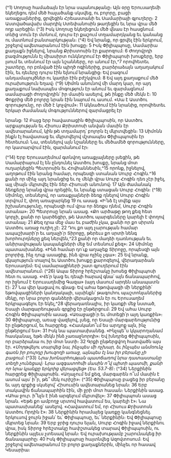 
(^1) Սողոսը համաձայն էր նրա սպանությանը։
Այն օրը Երուսաղեմի եկեղեցու դեմ մեծ հալածանք սկսվեց, ու բոլորը, բացի առաքյալներից, ցրվեցին Հրեաստանի
եւ Սամարիայի գյուղերը։ 2 Աստվածավախ մարդիկ Ստեփանոսին թաղեցին եւ նրա վրա մեծ ողբ արեցին։
(^3) Իսկ Սողոսը եկեղեցուն մեծ վնաս էր հասցնում. տնից տուն էր մտնում, դուրս էր քաշում տղամարդկանց եւ կանանց
ու մատնում բանտարկության։
(^4) Եվ նրանք, որ ցրվել էին երկրում, շրջելով ավետարանում էին խոսքը։ 5 Իսկ Փիլիպպոսը, Սամարիա քաղաքն
իջնելով, նրանց Քրիստոսին էր քարոզում։ 6 Ժողովրդի բազմությունն էլ միասիրտ ունկնդրում էր Փիլիպպոսի խոսքերը,
երբ լսում եւ տեսնում էր այն նշանները, որ անում էր,^7 որովհետեւ շատերը, որ բռնված էին պիղծ ոգիներից, բարձրաձայն
աղաղակում էին, եւ դեւերը դուրս էին ելնում նրանցից։ Եվ բազում անդամալույծներ ու կաղեր էին բժշկվում։ 8 Եվ այդ
քաղաքում մեծ ուրախություն եղավ։
(^9) Սիմոն անունով մի մարդ կար, որ այդ քաղաքում նախապես մոգություն էր անում եւ զարմացնում սամարացի
ժողովրդին՝ իր մասին ասելով, թե ինքը մեծ մեկն է։ 10 Փոքրից մեծ բոլորը նրան էին նայում ու ասում. «Սա է Աստծու
զորությունը, որ մեծ է կոչվում»։ 11 Ակնածում էին նրանից, որովհետեւ երկար ժամանակ մոգություններով զարմացրել էր


նրանց։ 12 Բայց երբ հավատացին Փիլիպպոսին, որ Աստծու արքայության եւ Հիսուս Քրիստոսի անվան մասին էր
ավետարանում, կին թե տղամարդ՝ բոլորն էլ մկրտվեցին։ 13 Սիմոնն ինքն էլ հավատաց եւ մկրտվելով մշտապես
Փիլիպպոսին էր հետեւում։ Նա, տեսնելով այն նշանները եւ մեծամեծ զորությունները, որ կատարվում էին, զարմանում
էր։

(^14) Երբ Երուսաղեմում գտնվող առաքյալները լսեցին, թե Սամարիայում էլ են ընդունել Աստծու խոսքը, նրանց մոտ
ուղարկեցին Պետրոսին եւ Հովհաննեսին,^15 որոնք, իջնելով, աղոթում էին նրանց համար, որպեսզի ստանան Սուրբ
Հոգին.^16 քանի որ մինչ այդ նրանցից եւ ոչ մեկի վրա Սուրբ Հոգին դեռ չէր իջել, այլ միայն մկրտվել էին Տեր Հիսուսի
անունով։ 17 Այն ժամանակ ձեռքերը նրանց վրա դրեցին, եւ նրանք ստացան Սուրբ Հոգին։
(^18) Սիմոնը, տեսնելով, որ առաքյալների ձեռք դնելով Սուրբ Հոգին տրվում է, փող առաջարկեց 19 ու ասաց. «Ի՛նձ էլ
տվեք այս իշխանությունը, որպեսզի ում վրա որ ձեռքս դնեմ, Սուրբ Հոգին ստանա»։ 20 Պետրոսը նրան ասաց. «Քո
արծաթը թող քեզ հետ կորչի, քանի որ կարծեցիր, թե Աստծու պարգեւները կարելի է փողով ստանալ։ 21 Քեզ դրա մեջ
մաս եւ բաժին չկա, քանի որ քո սիրտն Աստծու առաջ ուղիղ չէ։ 22 Դու քո այդ չարության համար ապաշխարի՛ր եւ աղաչի՛ր
Տիրոջը, թերեւս քո սրտի նենգ խորհուրդները քեզ ներվեն,^23 քանի որ մաղձի դառնության եւ անիրավության
կապանքների մեջ եմ տեսնում քեզ»։ 24 Սիմոնը պատասխանեց. «Ինձ համար դո՛ւք աղաչեք Տիրոջը, որպեսզի այն
բոլորից, ինչ դուք ասացիք, ինձ վրա ոչինչ չգա»։ 25 Եվ նրանք, վկայություն տալով եւ Աստծու խոսքը քարոզելով,
վերադարձան Երուսաղեմ։ Եվ սամարացիների շատ գյուղերում էին ավետարանում։
(^26) Ապա Տիրոջ հրեշտակը խոսեց Փիլիպպոսի հետ ու ասաց. «Վե՛ր կաց եւ դեպի հարավ գնա՛ այն ճանապարհով, որ
իջնում է Երուսաղեմից Գազա» (այդ մասում արդեն անապատն է)։ 27 Նա վեր կացավ ու գնաց։ Եվ ահա եթովպացի մի
ներքինի՝ եթովպացիների կանդակայի, այսինքն՝ թագուհու պաշտոնյաներից մեկը, որ նրա բոլոր գանձերի վերակացուն
էր ու Երուսաղեմ երկրպագելու էր եկել,^28 վերադառնալիս, իր կառքի մեջ նստած, Եսայի մարգարեության գրքից էր
ընթերցում։ 29 Եվ ահա Սուրբ Հոգին Փիլիպպոսին ասաց. «Առաջացի՛ր եւ մոտեցի՛ր այդ կառքին»։ 30 Փիլիպպոսը, առաջ
վազելով, լսեց, որ Եսայի մարգարեությունից էր ընթերցում, եւ հարցրեց. «Հասկանո՞ւմ ես արդյոք այն, ինչ ընթերցում
ես»։ 31 Իսկ նա պատասխանեց. «Ինչպե՞ս կկարողանամ հասկանալ, եթե մեկն ինձ չառաջնորդի»։ Եվ խնդրեց
Փիլիպպոսին, որ բարձրանա ու իր մոտ նստի։ 32 Գրքի ընթերցվող հատվածն այս էր.
_«Մորթվելու տարվեց նա, ինչպես մի ոչխար,
եւ ինչպես անմռունչ գառն իր բուրդը խուզողի առաջ,
այնպես էլ նա իր բերանը չի բացում։_
(^33) _Նրա խոնարհության պատճառով նրա դատաստանը տեղի չունեցավ։
Նրա ազգատոհմի մասին ո՞վ պիտի պատմի,
քանի որ նրա կյանքը երկրից վերացվեց» (Ես. 53.7-8)։_
(^34) Ներքինին հարցրեց Փիլիպպոսին. «Աղաչում եմ քեզ, մարգարեն ո՞ւմ մասին է ասում այս՝ ի՞ր, թե՞ մեկ ուրիշի»։
(^35) Փիլիպպոսը բացեց իր բերանը եւ այդ գրքից սկսելով՝ Հիսուսին ավետարանեց նրան։ 36 Երբ տակավին ճանապարհին
էին, մի ջրի մոտ հասան։ Ներքինին ասաց. «Ահա ջուր. ի՞նչն է ինձ արգելում մկրտվել»։ 37 Փիլիպպոսն ասաց նրան. «Եթե
քո ամբողջ սրտով հավատում ես, կարելի է»։ Նա պատասխանեց՝ ասելով. «Հավատում եմ, որ Հիսուս Քրիստոսն
Աստծու Որդին է»։ 38 Ներքինին հրամայեց կառքը կանգնեցնել. երկուսով ջուրն իջան՝ եւ՛ Փիլիպպոսը, եւ՛ ներքինին։ Եվ
Փիլիպպոսը մկրտեց նրան։ 39 Երբ ջրից դուրս ելան, Սուրբ Հոգին իջավ ներքինու վրա, իսկ Տիրոջ հրեշտակը հափշտակեց
տարավ Փիլիպպոսին, ու ներքինին այլեւս չտեսավ նրան։ Եվ ուրախությամբ շարունակեց իր ճանապարհը։ 40 Իսկ
Փիլիպպոսը հայտնվեց Ազովտոսում։ Եվ շրջելով ավետարանում էր բոլոր քաղաքներին, մինչեւ որ հասավ Կեսարիա։
